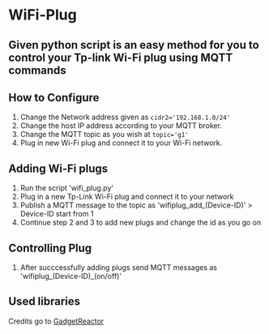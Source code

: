 # WiFi-Plug

## Given python script is an easy method for you to control your Tp-link Wi-Fi plug using MQTT commands

## How to Configure
1. Change the Network address given as `cidr2='192.168.1.0/24'`
2. Change the host IP address according to your MQTT broker.
3. Change the MQTT topic as you wish at `topic='g1'`
4. Plug in new Wi-Fi plug and connect it to your Wi-Fi network.
 
## Adding Wi-Fi plugs
1. Run the script 'wifi_plug.py'
2. Plug in a new Tp-Link Wi-Fi plug and connect it to your network
3. Publish a MQTT message to the topic as 'wifiplug_add_(Device-ID)' > Device-ID start from 1
4. Continue step 2 and 3 to add new plugs and change the id as you go on

## Controlling Plug
1. After succcessfully adding plugs send MQTT messages as 'wifiplug_(Device-ID)_(on/off)'

## Used libraries

Credits go to [GadgetReactor](https://github.com/GadgetReactor/pyHS100)

